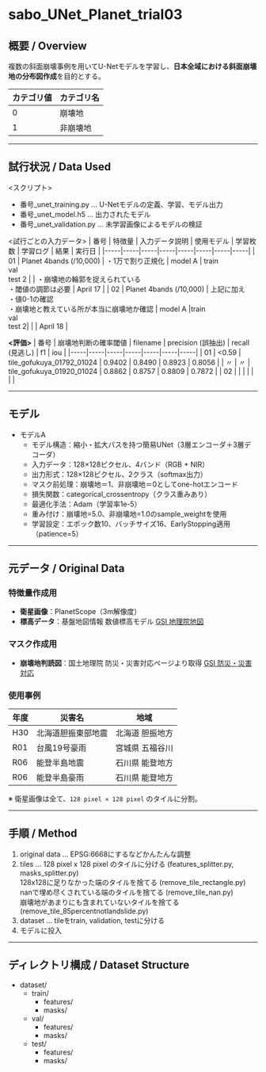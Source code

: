 # sabo_UNet_Planet_trial03

## 概要 / Overview
複数の斜面崩壊事例を用いてU-Netモデルを学習し、**日本全域における斜面崩壊地の分布図作成**を目的とする。<br>

| カテゴリ値 | カテゴリ名 |
|-----|-----|
| 0 | 崩壊地 |
| 1 | 非崩壊地 |
  
---
## 試行状況 / Data Used

<スクリプト> <br>
* 番号_unet_training.py ... U-Netモデルの定義、学習、モデル出力 <br>
* 番号_unet_model.h5 ... 出力されたモデル <br>
* 番号_unet_validation.py ... 未学習画像によるモデルの検証

<試行ごとの入力データ>
| 番号 | 特徴量 | 入力データ説明 | 使用モデル | 学習枚数 | 学習ログ | 結果 | 実行日 |
|-----|-----|-----|-----|-----|-----|-----|-----| 
| 01 | Planet 4bands (/10,000) | ・1万で割り正規化 | model A | train <br> val <br> test 2 | |  ・崩壊地の輪郭を捉えられている <br> ・閾値の調節は必要 | April 17 |
| 02 | Planet 4bands (/10,000) | 上記に加え <br> ・値0-1の確認 <br> ・崩壊地と教えている所が本当に崩壊地か確認 | model A |train <br> val <br> test 2| | | April 18 |

**<評価>**
| 番号 | 崩壊地判断の確率閾値 | filename | precision (誤抽出) | recall (見逃し) | f1 | iou |
|-----|-----|-----|-----|-----|-----|-----|
| 01 | <0.59 | tile_gofukuya_01792_01024 |	0.9402 | 0.8490 | 0.8923 | 0.8056 |
| 〃 | 〃 | tile_gofukuya_01920_01024 |	0.8862 | 0.8757 | 0.8809 | 0.7872 |
| 02 | | | | | | |

---
## モデル

- モデルA
  - モデル構造：縮小・拡大パスを持つ簡易UNet（3層エンコーダ＋3層デコーダ）
  - 入力データ：128×128ピクセル、4バンド（RGB + NIR）
  - 出力形式：128×128ピクセル、2クラス（softmax出力）
  - マスク前処理：崩壊地＝1、非崩壊地＝0としてone-hotエンコード
  - 損失関数：categorical_crossentropy（クラス重みあり）
  - 最適化手法：Adam（学習率1e-5）
  - 重み付け：崩壊地=5.0、非崩壊地=1.0のsample_weightを使用
  - 学習設定：エポック数10、バッチサイズ16、EarlyStopping適用（patience=5）

---

## 元データ / Original Data

### 特徴量作成用
- **衛星画像**：PlanetScope（3m解像度）
- **標高データ**：基盤地図情報 数値標高モデル [GSI 地理院地図](https://service.gsi.go.jp/kiban/)

### マスク作成用
- **崩壊地判読図**：国土地理院 防災・災害対応ページより取得 [GSI 防災・災害対応](https://www.gsi.go.jp/bousai.html)

### 使用事例
| 年度 | 災害名 | 地域 |
|------|--------|------|
| H30  | 北海道胆振東部地震   | 北海道 胆振地方 |
| R01  | 台風19号豪雨         | 宮城県 五福谷川 |
| R06  | 能登半島地震         | 石川県 能登地方 |
| R06  | 能登半島豪雨         | 石川県 能登地方 |

※ 衛星画像は全て、`128 pixel × 128 pixel` のタイルに分割。  

---
## 手順 / Method

1) original data ... EPSG:6668にするなどかんたんな調整 <br>
2) tiles ... 128 pixel x 128 pixel のタイルに分ける (features_splitter.py, masks_splitter.py) <br> 128x128に足りなかった端のタイルを捨てる (remove_tile_rectangle.py) <br> nanで埋め尽くされている端のタイルを捨てる (remove_tile_nan.py) <br> 崩壊地があまりにも含まれていないタイルを捨てる (remove_tile_85percentnotlandslide.py)
3) dataset ... tileをtrain, validation, testに分ける
4) モデルに投入

---

## ディレクトリ構成 / Dataset Structure

- dataset/
  - train/     
    - features/
    - masks/
  - val/               
    - features/
    - masks/
  - test/
    - features/
    - masks/
